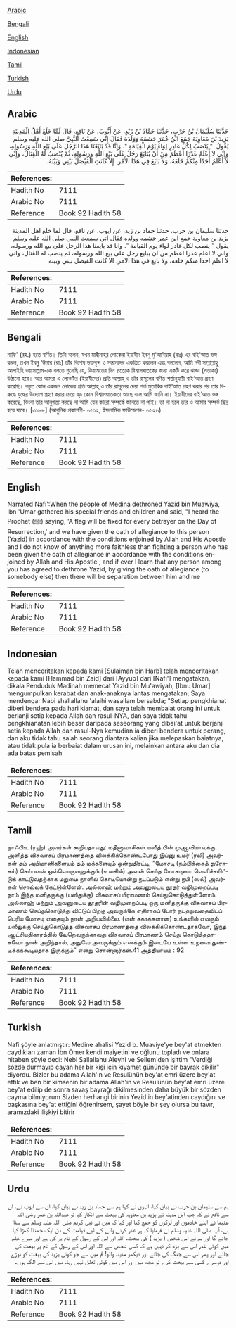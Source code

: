 [Arabic](#arabic)

[Bengali](#bengali)

[English](#english)

[Indonesian](#indonesian)

[Tamil](#tamil)

[Turkish](#turkish)

[Urdu](#urdu)

## Arabic


<div dir="rtl" lang="ar" style={{fontSize:'larger',backgroundColor:'#f8f9fa',padding:20}}>
حَدَّثَنَا سُلَيْمَانُ بْنُ حَرْبٍ، حَدَّثَنَا حَمَّادُ بْنُ زَيْدٍ، عَنْ أَيُّوبَ، عَنْ نَافِعٍ، قَالَ لَمَّا خَلَعَ أَهْلُ الْمَدِينَةِ يَزِيدَ بْنَ مُعَاوِيَةَ جَمَعَ ابْنُ عُمَرَ حَشَمَهُ وَوَلَدَهُ فَقَالَ إِنِّي سَمِعْتُ النَّبِيَّ صلى الله عليه وسلم يَقُولُ ‏ "‏ يُنْصَبُ لِكُلِّ غَادِرٍ لِوَاءٌ يَوْمَ الْقِيَامَةِ ‏"‏‏.‏ وَإِنَّا قَدْ بَايَعْنَا هَذَا الرَّجُلَ عَلَى بَيْعِ اللَّهِ وَرَسُولِهِ، وَإِنِّي لاَ أَعْلَمُ غَدْرًا أَعْظَمَ مِنْ أَنْ يُبَايَعَ رَجُلٌ عَلَى بَيْعِ اللَّهِ وَرَسُولِهِ، ثُمَّ يُنْصَبُ لَهُ الْقِتَالُ، وَإِنِّي لاَ أَعْلَمُ أَحَدًا مِنْكُمْ خَلَعَهُ، وَلاَ بَايَعَ فِي هَذَا الأَمْرِ، إِلاَّ كَانَتِ الْفَيْصَلَ بَيْنِي وَبَيْنَهُ‏.‏
</div>
<div style={{backgroundColor:'#f8f9fa',padding:20, marginBottom: 10}}><table> <thead> <tr> <th>References:</th> <th></th> </tr> </thead> <tbody><tr><td>Hadith No</td><td>7111</td></tr><tr><td>Arabic No</td><td>7111</td></tr><tr><td>Reference</td><td>Book 92 Hadith 58</td></tr></tbody></table></div>


<div dir="rtl" lang="ar" style={{fontSize:'larger',backgroundColor:'#f8f9fa',padding:20}}>
حدثنا سليمان بن حرب، حدثنا حماد بن زيد، عن ايوب، عن نافع، قال لما خلع اهل المدينة يزيد بن معاوية جمع ابن عمر حشمه وولده فقال اني سمعت النبي صلى الله عليه وسلم يقول " ينصب لكل غادر لواء يوم القيامة ". وانا قد بايعنا هذا الرجل على بيع الله ورسوله، واني لا اعلم غدرا اعظم من ان يبايع رجل على بيع الله ورسوله، ثم ينصب له القتال، واني لا اعلم احدا منكم خلعه، ولا بايع في هذا الامر، الا كانت الفيصل بيني وبينه
</div>
<div style={{backgroundColor:'#f8f9fa',padding:20, marginBottom: 10}}><table> <thead> <tr> <th>References:</th> <th></th> </tr> </thead> <tbody><tr><td>Hadith No</td><td>7111</td></tr><tr><td>Arabic No</td><td>7111</td></tr><tr><td>Reference</td><td>Book 92 Hadith 58</td></tr></tbody></table></div>

## Bengali


<div dir="ltr" lang="bn" style={{fontSize:'larger',backgroundColor:'#f8f9fa',padding:20}}>
নাফি' (রহ.) হতে বর্ণিত। তিনি বলেন, যখন মাদ্বীনাহর লোকেরা ইয়াযীদ ইবনু মু‘আবিয়াহ (রাঃ) এর বাই‘আত ভঙ্গ করল, তখন ইবনু ‘উমার (রাঃ) তাঁর বিশেষ ভক্তবৃন্দ ও সন্তানদের একত্রিত করলেন এবং বললেন, আমি নবী সাল্লাল্লাহু আলাইহি ওয়াসাল্লাম-কে বলতে শুনেছি যে, কিয়ামতের দিন প্রত্যেক বিশ্বাসঘাতকের জন্য একটি করে ঝান্ডা (পতাকা) উঠানো হবে। আর আমরা এ লোকটির (ইয়াযীদের) প্রতি আল্লাহ্ ও তাঁর রাসূলের বর্ণিত শর্তানুযায়ী বাই‘আত গ্রহণ করেছি। বস্তুত কোন একজন লোকের প্রতি আল্লাহ্ ও তাঁর রাসূলের দেয়া শর্ত মুতাবিক বাই‘আত গ্রহণ করার পর তার বিরুদ্ধে যুদ্ধের উদ্যোগ গ্রহণ করার চেয়ে বড় কোন বিশ্বাসঘাতকতা আছে বলে আমি জানি না। ইয়াযীদের বাই‘আত ভঙ্গ করেছে, কিংবা তার আনুগত্য করছে না আমি যেন কারো সম্পর্কে জানতে না পাই। তা না হলে তার ও আমার সম্পর্ক ছিন্ন হয়ে যাবে। [৩১৮৮] (আধুনিক প্রকাশনী- ৬৬১২, ইসলামিক ফাউন্ডেশন- ৬৬২৬)
</div>
<div style={{backgroundColor:'#f8f9fa',padding:20, marginBottom: 10}}><table> <thead> <tr> <th>References:</th> <th></th> </tr> </thead> <tbody><tr><td>Hadith No</td><td>7111</td></tr><tr><td>Arabic No</td><td>7111</td></tr><tr><td>Reference</td><td>Book 92 Hadith 58</td></tr></tbody></table></div>

## English


<div dir="ltr" lang="en" style={{fontSize:'larger',backgroundColor:'#f8f9fa',padding:20}}>
Narrated Nafi':When the people of Medina dethroned Yazid bin Muawiya, Ibn 'Umar gathered his special friends and children and said, "I heard the Prophet (ﷺ) saying, 'A flag will be fixed for every betrayer on the Day of Resurrection,' and we have given the oath of allegiance to this person (Yazid) in accordance with the conditions enjoined by Allah and His Apostle and I do not know of anything more faithless than fighting a person who has been given the oath of allegiance in accordance with the conditions enjoined by Allah and His Apostle , and if ever I learn that any person among you has agreed to dethrone Yazid, by giving the oath of allegiance (to somebody else) then there will be separation between him and me
</div>
<div style={{backgroundColor:'#f8f9fa',padding:20, marginBottom: 10}}><table> <thead> <tr> <th>References:</th> <th></th> </tr> </thead> <tbody><tr><td>Hadith No</td><td>7111</td></tr><tr><td>Arabic No</td><td>7111</td></tr><tr><td>Reference</td><td>Book 92 Hadith 58</td></tr></tbody></table></div>

## Indonesian


<div dir="ltr" lang="id" style={{fontSize:'larger',backgroundColor:'#f8f9fa',padding:20}}>
Telah menceritakan kepada kami [Sulaiman bin Harb] telah menceritakan kepada kami [Hammad bin Zaid] dari [Ayyub] dari [Nafi'] mengatakan, dikala Penduduk Madinah memecat Yazid bin Mu'awiyah, [Ibnu Umar] mengumpulkan kerabat dan anak-anaknya lantas mengatakan; Saya mendengar Nabi shallallahu 'alaihi wasallam bersabda; "Setiap pengkhianat diberi bendera pada hari kiamat, dan saya telah membaiat orang ini untuk berjanji setia kepada Allah dan rasul-NYA, dan saya tidak tahu pengkhianatan lebih besar daripada seseorang yang dibai'at untuk berjanji setia kepada Allah dan rasul-Nya kemudian ia diberi bendera untuk perang, dan aku tidak tahu salah seorang diantara kalian jika melepaskan baiatnya, atau tidak pula ia berbaiat dalam urusan ini, melainkan antara aku dan dia ada batas pemisah
</div>
<div style={{backgroundColor:'#f8f9fa',padding:20, marginBottom: 10}}><table> <thead> <tr> <th>References:</th> <th></th> </tr> </thead> <tbody><tr><td>Hadith No</td><td>7111</td></tr><tr><td>Arabic No</td><td>7111</td></tr><tr><td>Reference</td><td>Book 92 Hadith 58</td></tr></tbody></table></div>

## Tamil


<div dir="ltr" lang="ta" style={{fontSize:'larger',backgroundColor:'#f8f9fa',padding:20}}>
நாஃபிஉ (ரஹ்) அவர்கள் கூறியதாவது: மதீனாவாசிகள் யஸீத் பின் முஆவியாவுக்கு அளித்த விசுவாசப் பிரமாணத்தை விலக்கிக்கொண்டபோது இப்னு உமர் (ரலி) அவர்கள் தம் அபிமானிகளையும் தம் மக்களையும் ஒன்றுதிரட்டி, “மோசடி (நம்பிக்கைத் துரோகம்) செய்பவன் ஒவ்வொருவனுக்கும் (உலகில்) அவன் செய்த மோசடியை வெளிச்சமிட்டுக் காட்டுவதற்காக மறுமை நாளில் கொடியொன்று நடப்படும் என்று நபி (ஸல்) அவர்கள் சொல்லக் கேட்டுள்ளேன். அல்லாஹ் மற்றும் அவனுடைய தூதர் வழிமுறைப்படி நாம் இந்த மனிதருக்கு (யஸீதுக்கு) விசுவாசப் பிராமணம் செய்துகொடுத்துள்ளோம். அல்லாஹ் மற்றும் அவனுடைய தூதரின் வழிமுறைப்படி ஒரு மனிதருக்கு விசுவாசப் பிரமாணம் செய்துகொடுத்து விட்டுப் பிறகு அவருக்கே எதிராகப் போர் நடத்துவதைவிடப் பெரிய மோசடி எதையும் நான் அறியவில்லை. (என் சகாக்களான) உங்களில் எவரும் யஸீதுக்கு செய்துகொடுத்த விசுவாசப் பிரமாணத்தை விலக்கிக்கொண்டதாகவோ, இந்த ஆட்சியதிகாரத்தில் வேறெவருக்காவது விசுவாசப் பிரமாணம் செய்து கொடுத்ததாகவோ நான் அறிந்தால், அதுவே அவருக்கும் எனக்கும் இடையே உள்ள உறவை துண்டிக்கக்கூடியதாக இருக்கும்” என்று சொன்னார்கள்.41 அத்தியாயம் : 92
</div>
<div style={{backgroundColor:'#f8f9fa',padding:20, marginBottom: 10}}><table> <thead> <tr> <th>References:</th> <th></th> </tr> </thead> <tbody><tr><td>Hadith No</td><td>7111</td></tr><tr><td>Arabic No</td><td>7111</td></tr><tr><td>Reference</td><td>Book 92 Hadith 58</td></tr></tbody></table></div>

## Turkish


<div dir="ltr" lang="tr" style={{fontSize:'larger',backgroundColor:'#f8f9fa',padding:20}}>
Nafi şöyle anlatmıştır: Medine ahalisi Yezid b. Muaviye'ye bey'at etmekten caydıkları zaman İbn Ömer kendi maiyetini ve oğlunu topladı ve onlara hitaben şöyle dedi: Nebi Sallallahu Aleyhi ve Sellem'den işittim "Verdiği sözde durmayıp cayan her bir kişi için kıyamet gününde bir bayrak dikilir" diyordu. Bizler bu adama Allah'ın ve Resulünün bey'at emri üzere bey'at ettik ve ben bir kimsenin bir adama Allah'ın ve Resulünün bey'at emri üzere bey'at edilip de sonra savaş bayrağı dikilmesinden daha büyük bir sözden cayma bilmiyorum Sizden herhangi birinin Yezid'in bey'atinden caydığını ve başkasına bey'at ettiğini öğrenirsem, şayet böyle bir şey olursa bu tavır, aramızdaki ilişkiyi bitirir
</div>
<div style={{backgroundColor:'#f8f9fa',padding:20, marginBottom: 10}}><table> <thead> <tr> <th>References:</th> <th></th> </tr> </thead> <tbody><tr><td>Hadith No</td><td>7111</td></tr><tr><td>Arabic No</td><td>7111</td></tr><tr><td>Reference</td><td>Book 92 Hadith 58</td></tr></tbody></table></div>

## Urdu


<div dir="rtl" lang="ur" style={{fontSize:'larger',backgroundColor:'#f8f9fa',padding:20}}>
ہم سے سلیمان بن حرب نے بیان کیا، انہوں نے کہا ہم سے حماد بن زید نے بیان کیا، ان سے ایوب نے، ان سے نافع نے کہ جب اہل مدینہ نے یزید بن معاویہ کی بیعت سے انکار کیا تو عبداللہ بن عمر رضی اللہ عنہما نے اپنے خادموں اور لڑکوں کو جمع کیا اور کہا کہ میں نے نبی کریم صلی اللہ علیہ وسلم سے سنا ہے، آپ صلی اللہ علیہ وسلم نے فرمایا کہ ہر غدر کرنے والے کے لیے قیامت کے دن ایک جھنڈا کھڑا کیا جائے گا اور ہم نے اس شخص ( یزید ) کی بیعت، اللہ اور اس کے رسول کے نام پر کی ہے اور میرے علم میں کوئی غدر اس سے بڑھ کر نہیں ہے کہ کسی شخص سے اللہ اور اس کے رسول کے نام پر بیعت کی جائے اور پھر اس سے جنگ کی جائے اور دیکھو مدینہ والو! تم میں سے جو کوئی یزید کی بیعت کو توڑے اور دوسرے کسی سے بیعت کرے تو مجھ میں اور اس میں کوئی تعلق نہیں رہا، میں اس سے الگ ہوں۔
</div>
<div style={{backgroundColor:'#f8f9fa',padding:20, marginBottom: 10}}><table> <thead> <tr> <th>References:</th> <th></th> </tr> </thead> <tbody><tr><td>Hadith No</td><td>7111</td></tr><tr><td>Arabic No</td><td>7111</td></tr><tr><td>Reference</td><td>Book 92 Hadith 58</td></tr></tbody></table></div>